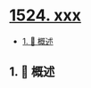 # [1524. xxx](https://github.com/Tdahuyou/TNotes.leetcode/tree/main/notes/1524.%20xxx)

<!-- region:toc -->

- [1. 📝 概述](#1--概述)

<!-- endregion:toc -->

## 1. 📝 概述
